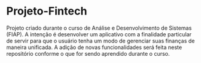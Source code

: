 # Projeto-Fintech
Projeto criado durante o curso de Análise e Desenvolvimento de Sistemas (FIAP).
A intenção é desenvolver um aplicativo com a finalidade particular de servir para que o usuário tenha um modo de gerenciar suas finanças de maneira unificada.
A adição de novas funcionalidades será feita neste repositório conforme o que for sendo aprendido durante o curso.
